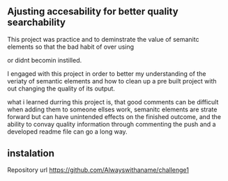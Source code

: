 # <challenge1>

## Ajusting accesability for better quality searchability 
This project was practice and to deminstrate the value of semanitc elements so that the bad habit of over using <div> or <span> didnt becomin instilled.

I engaged with this project in order to better my understanding of the veriaty of semantic elements and how to clean up a pre built project with out changing the quality of its output.

what i learned durring this project is, that good comments can be difficult when adding them to someone ellses work, semanitc elements are strate forward but can have unintended effects on the finished outcome, and the ability to convay quality information through commenting the push and a developed readme file can go a long way.

## instalation 
Repository url https://github.com/Alwayswithaname/challenge1
